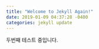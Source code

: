 ```yaml
---
title: "Welcome to Jekyll Again!"
date: 2019-01-09 04:37:28 -0400
categories: jekyll update
---
```

두번째 테스트 중입니다.
